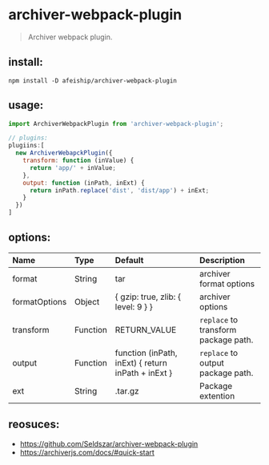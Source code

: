 # archiver-webpack-plugin
> Archiver webpack plugin.

## install:
```shell
npm install -D afeiship/archiver-webpack-plugin
```

## usage:
```js
import ArchiverWebpackPlugin from 'archiver-webpack-plugin';

// plugins:
plugiins:[
  new ArchiverWebapckPlugin({
    transform: function (inValue) {
      return 'app/' + inValue;
    },
    output: function (inPath, inExt) {
      return inPath.replace('dist', 'dist/app') + inExt;
    }
  })
]
```

## options:
| Name          | Type     | Default                                            | Description                          |
|:--------------|:---------|:---------------------------------------------------|:-------------------------------------|
| format        | String   | tar                                                | archiver format options              |
| formatOptions | Object   | { gzip: true, zlib: { level: 9 } }                 | archiver options                     |
| transform     | Function | RETURN_VALUE                                       | `replace` to transform package path. |
| output        | Function | function (inPath, inExt) { return inPath + inExt } | `replace` to output package path.    |
| ext           | String   | .tar.gz                                            | Package extention                    |


## reosuces:
+ https://github.com/Seldszar/archiver-webpack-plugin
+ https://archiverjs.com/docs/#quick-start
